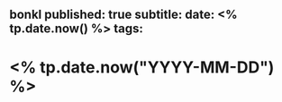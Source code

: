 bonkl
published: true
subtitle: 
date: <% tp.date.now() %>
tags: 
---

# <% tp.date.now("YYYY-MM-DD") %>
